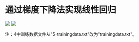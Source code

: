 # 通过梯度下降法实现线性回归
![](https://github.com/eltonwalter/Linear-Regression/blob/master/readme/3.jpg)
![](https://github.com/eltonwalter/Linear-Regression/blob/master/readme/4.jpg)

注：4中训练数据文件从"5-trainingdata.txt"改为"trainingdata.txt"。
